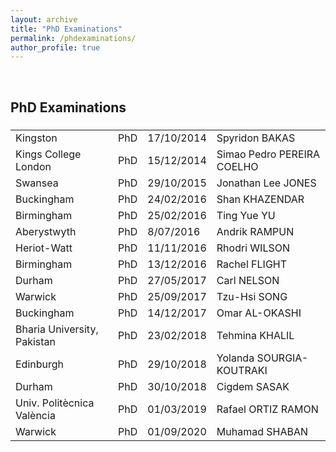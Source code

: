 ```yaml
---
layout: archive
title: "PhD Examinations"
permalink: /phdexaminations/
author_profile: true
---
```


<br>

<h2>PhD Examinations
</h2>

<h3></h3>

<table>
<tr><td>Kingston</td><td>PhD</td><td>	17/10/2014</td><td>Spyridon BAKAS</td></tr>
<tr><td>Kings College London</td><td>PhD</td><td>	15/12/2014</td><td>Simao Pedro PEREIRA COELHO</td></tr>
<tr><td>Swansea</td><td>PhD</td><td>	29/10/2015</td><td>Jonathan Lee JONES</td></tr>
<tr><td>Buckingham</td><td>PhD</td><td>	24/02/2016</td><td>Shan KHAZENDAR</td></tr>
<tr><td>Birmingham</td><td>PhD</td><td>	25/02/2016</td><td>Ting Yue YU</td></tr>
<tr><td>Aberystwyth</td><td>PhD</td><td>	  8/07/2016</td><td>Andrik RAMPUN</td></tr>
<tr><td>Heriot-Watt</td><td>PhD</td><td>	11/11/2016</td><td>Rhodri WILSON</td></tr>
<tr><td>Birmingham</td><td>PhD</td><td>	13/12/2016</td><td>Rachel FLIGHT</td></tr>
<tr><td>Durham </td><td>PhD</td><td>	27/05/2017</td><td>Carl NELSON</td></tr>
<tr><td>Warwick</td><td>PhD</td><td>	25/09/2017</td><td>Tzu-Hsi SONG</td></tr>
<tr><td>Buckingham </td><td>PhD</td><td>	14/12/2017</td><td>Omar AL-OKASHI</td></tr>
<tr><td>Bharia University, Pakistan</td><td>PhD</td><td>	23/02/2018</td><td>Tehmina KHALIL</td></tr>
<tr><td>Edinburgh </td><td>PhD </td><td>	29/10/2018</td><td>Yolanda SOURGIA-KOUTRAKI</td></tr>
<tr><td>Durham </td><td>PhD</td><td>	30/10/2018</td><td>Cigdem SASAK</td></tr>
<tr><td>Univ. Politècnica València</td><td>PhD</td><td>	01/03/2019</td><td>Rafael ORTIZ RAMON</td></tr>
<tr><td>Warwick</td><td>PhD</td><td>	01/09/2020</td><td>	Muhamad SHABAN</td></tr>
</table>
